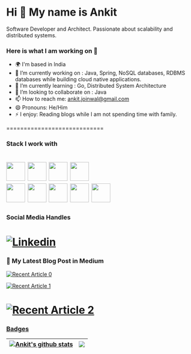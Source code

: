 Hi 👋 My name is Ankit
============================
Software Developer and Architect. Passionate about scalability and distributed systems.


### Here is what I am working on 👋

- 🌍 I'm based in India
- 🔭 I’m currently working on : Java, Spring, NoSQL databases, RDBMS databases while building cloud native applications.
- 🌱 I’m currently learning : Go, Distributed System Architecture
- 👯 I’m looking to collaborate on : Java
- 📫 How to reach me: ankit.joinwal@gmail.com
- 😄 Pronouns: He/Him
- ⚡ I enjoy: Reading blogs while I am not spending time with family. 

============================

### Stack I work with
<code><img height="50" src="https://www.vectorlogo.zone/logos/java/java-horizontal.svg"></code>
<code><img height="50" src="https://www.vectorlogo.zone/logos/springio/springio-ar21.svg"></code>
<code><img height="50" src="https://img.icons8.com/dusk/344/scala.png"></code>
<code><img height="50" src="https://www.vectorlogo.zone/logos/amazon_aws/amazon_aws-ar21.svg"></code>	
<code><img height="50" src="https://www.vectorlogo.zone/logos/mongodb/mongodb-ar21.svg"></code>
<code><img height="50" src="https://www.vectorlogo.zone/logos/mysql/mysql-horizontal.svg"></code>
<code><img height="50" src="https://www.vectorlogo.zone/logos/apache_kafka/apache_kafka-ar21.svg"></code>
<code><img height="50" src="https://www.vectorlogo.zone/logos/redis/redis-ar21.svg"></code>
<code><img height="50" src="https://www.vectorlogo.zone/logos/linux/linux-ar21.svg"></code>
============================

### Social Media Handles
[![Linkedin](https://img.shields.io/badge/-Ankit%20Joinwal-blue?style=flat-square&logo=linkedin&logoColor=white&link=)](https://www.linkedin.com/in/ankitjoinwal/)
============================

### 📝 My Latest Blog Post in Medium
 <a target="_blank" href="https://github-readme-medium-recent-article.vercel.app/medium/@ankit-joinwal/0"><img src="https://github-readme-medium-recent-article.vercel.app/medium/@ankit-joinwal/0" alt="Recent Article 0"> 

<a target="_blank" href="https://github-readme-medium-recent-article.vercel.app/medium/@ankit-joinwal/1"><img src="https://github-readme-medium-recent-article.vercel.app/medium/@ankit-joinwal/1" alt="Recent Article 1"> 

<a target="_blank" href="https://github-readme-medium-recent-article.vercel.app/medium/@ankit-joinwal/2"><img src="https://github-readme-medium-recent-article.vercel.app/medium/@ankit-joinwal/2" alt="Recent Article 2"> 
============================

### Badges
| <a href="https://github.com/ankit-joinwal/ankit-joinwal"><img align="center" src="https://github-readme-stats.vercel.app/api?username=ankit-joinwal&show_icons=true&theme=buefy&hide_border=true&count_private=true" alt="Ankit's github stats" /></a> | <a href="https://github.com/ankit-joinwal/ankit-joinwal"><img align="center" src="https://github-readme-stats.vercel.app/api/top-langs/?username=ankit-joinwal&layout=compact&theme=buefy&hide_border=true&langs_count=8" /></a> |
| ------------- | -------------
